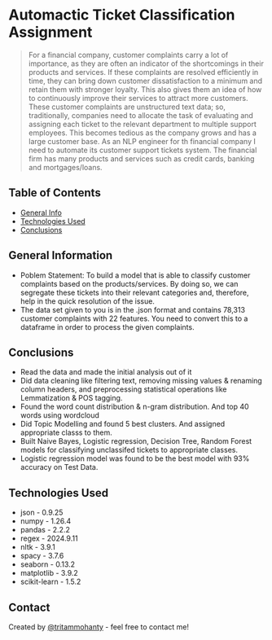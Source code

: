 # Automactic Ticket Classification Assignment
> For a financial company, customer complaints carry a lot of importance, as they are often an indicator of the shortcomings in their products and services. If these complaints are resolved efficiently in time, they can bring down customer dissatisfaction to a minimum and retain them with stronger loyalty. This also gives them an idea of how to continuously improve their services to attract more customers. These customer complaints are unstructured text data; so, traditionally, companies need to allocate the task of evaluating and assigning each ticket to the relevant department to multiple support employees. This becomes tedious as the company grows and has a large customer base. As an NLP engineer for th financial company I need to automate its customer support tickets system. The financial firm has many products and services such as credit cards, banking and mortgages/loans. 

## Table of Contents
* [General Info](#general-information)
* [Technologies Used](#technologies-used)
* [Conclusions](#conclusions)

<!-- You can include any other section that is pertinent to your problem -->

## General Information
- Poblem Statement: To build a model that is able to classify customer complaints based on the products/services. By doing so, we can segregate these tickets into their relevant categories and, therefore, help in the quick resolution of the issue. 
- The data set given to you is in the .json format and contains 78,313 customer complaints with 22 features. You need to convert this to a dataframe in order to process the given complaints.

<!-- You don't have to answer all the questions - just the ones relevant to your project. -->

## Conclusions
- Read the data and made the initial analysis out of it
- Did data cleaning like filtering text, removing missing values & renaming column headers, and preprocessing statistical operations like Lemmatization & POS tagging.
- Found the word count distribution & n-gram distribution. And top 40 words using wordcloud
- Did Topic Modelling and found 5 best clusters. And assigned appropriate classs to them.
- Built Naive Bayes, Logistic regression, Decision Tree, Random Forest models for classifying unclassifed tickets to appropriate classes.
- Logistic regression model was found to be the best model with 93% accuracy on Test Data.


<!-- You don't have to answer all the questions - just the ones relevant to your project. -->

## Technologies Used
- json - 0.9.25
- numpy - 1.26.4
- pandas - 2.2.2
- regex - 2024.9.11
- nltk - 3.9.1
- spacy - 3.7.6
- seaborn - 0.13.2
- matplotlib - 3.9.2
- scikit-learn - 1.5.2

<!-- As the libraries versions keep on changing, it is recommended to mention the version of library used in this project -->

## Contact
Created by [@tritammohanty](https://github.com/tritammohanty) - feel free to contact me!

<!-- Optional -->
<!-- ## License -->
<!-- This project is open source and available under the [... License](). -->

<!-- You don't have to include all sections - just the one's relevant to your project -->
